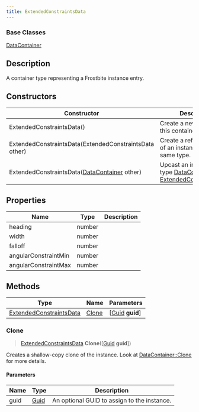 ```yaml
---
title: ExtendedConstraintsData
---
```

### Base Classes

[DataContainer](/vext/ref/shared/class/datacontainer)

## Description

A container type representing a Frostbite instance entry.

## Constructors

| Constructor                                                                        | Description                                                                                                                           |
| ---------------------------------------------------------------------------------- | ------------------------------------------------------------------------------------------------------------------------------------- |
| ExtendedConstraintsData()                                                          | Create a new instance of this container type.                                                                                         |
| ExtendedConstraintsData(ExtendedConstraintsData other)                             | Create a reference copy of an instance of the same type.                                                                              |
| ExtendedConstraintsData([DataContainer](/vext/ref/shared/class/datacontainer) other) | Upcast an instance of type [DataContainer](/vext/ref/shared/class/datacontainer) to [ExtendedConstraintsData](/vext/ref/fb/extendedconstraintsdata/). |

## Properties

| Name                 | Type   | Description |
| -------------------- | ------ | ----------- |
| heading              | number |             |
| width                | number |             |
| falloff              | number |             |
| angularConstraintMin | number |             |
| angularConstraintMax | number |             |

## Methods

| Type                                               | Name            | Parameters                                     |
| -------------------------------------------------- | --------------- | ---------------------------------------------- |
| [ExtendedConstraintsData](/vext/ref/fb/extendedconstraintsdata/) | [Clone](#clone) | \[[Guid](/vext/ref/shared/class/guid) **guid**\] |

### Clone

> [ExtendedConstraintsData](/vext/ref/fb/extendedconstraintsdata/) **Clone**(\[[Guid](/vext/ref/shared/class/guid) **guid**\])

Creates a shallow-copy clone of the instance. Look at [DataContainer::Clone](/vext/ref/shared/class/datacontainer#clone) for more details.

#### Parameters

| Name | Type         | Description                                 |
| ---- | ------------ | ------------------------------------------- |
| guid | [Guid](/vext/ref/shared/class/guid/) | An optional GUID to assign to the instance. |
